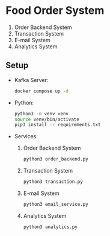 # Food Order System
1. Order Backend System
2. Transaction System
3. E-mail System
4. Analytics System

## Setup
- Kafka Server:
    ```sh
    docker compose up -d

    ```
- Python:
    ```sh
    python3 -m venv venv
    source venv/bin/activate
    pip3 install -r requirements.txt
    ```

- Services:
    1. Order Backend System
        ```sh
        python3 order_backend.py
        ```
    2. Transaction System
        ```sh
        python3 transaction.py
        ```

    3. E-mail System
        ```sh
        python3 email_service.py
        ```

    4. Analytics System
        ```sh
        python3 analytics.py
        ```